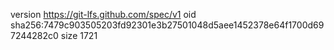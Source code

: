 version https://git-lfs.github.com/spec/v1
oid sha256:7479c903505203fd92301e3b27501048d5aee1452378e64f1700d697244282c0
size 1721
